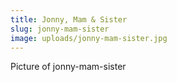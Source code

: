```yaml
---
title: Jonny, Mam & Sister
slug: jonny-mam-sister
image: uploads/jonny-mam-sister.jpg
---
```

Picture of jonny-mam-sister
